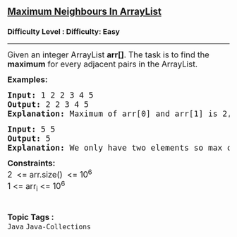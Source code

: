 <h2><a href="https://www.geeksforgeeks.org/problems/maximum-neighbours-in-arraylist/1?page=1&category=Java&difficulty=Easy&status=unsolved,attempted&sortBy=submissions">Maximum Neighbours In ArrayList</a></h2><h3>Difficulty Level : Difficulty: Easy</h3><hr><div class="problems_problem_content__Xm_eO"><p><span style="font-size: 18px;">Given an integer ArrayList <strong>arr[]</strong>. The task is to find the <strong>maximum</strong> for every adjacent pairs in the ArrayList.</span></p>
<p><strong><span style="font-size: 18px;">Examples:</span></strong></p>
<pre><span style="font-size: 18px;"><strong>Input: </strong>1 2 2 3 4 5</span>
<span style="font-size: 18px;"><strong>Output: </strong>2 2 3 4 5</span>
<span style="font-size: 18px;"><strong>Explanation: </strong>Maximum of arr[0] and arr[1] is 2, that of arr[1] and arr[2] </span><span style="font-size: 18px;">is 2, ... and so on. For last two elements, maximum is 5.</span>
</pre>
<pre><span style="font-size: 18px;"><strong>Input: </strong>5 5</span>
<span style="font-size: 18px;"><strong>Output: </strong>5</span>
<span style="font-size: 18px;"><strong>Explanation: </strong>We only have two elements so max of 5 and 5 is 5 only.</span></pre>
<p><span style="font-size: 18px;"><strong>Constraints:</strong><br>2 &nbsp;&lt;= arr.size() &nbsp;&lt;= 10<sup>6</sup><br>1 &lt;= arr<sub>i</sub> &lt;= 10<sup>6</sup></span></p></div><br><p><span style=font-size:18px><strong>Topic Tags : </strong><br><code>Java</code>&nbsp;<code>Java-Collections</code>&nbsp;